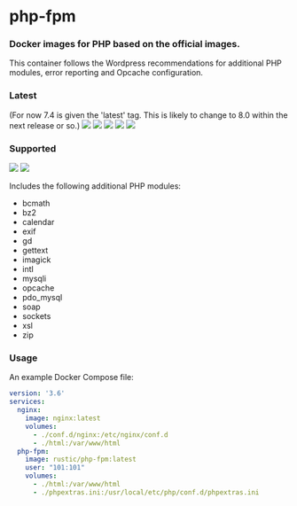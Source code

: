 # php-fpm
### Docker images for PHP based on the official images.
This container follows the Wordpress recommendations for additional PHP modules, error reporting and Opcache configuration.

### Latest
(For now 7.4 is given the 'latest' tag. This is likely to change to 8.0 within the next release or so.)
[![](https://images.microbadger.com/badges/version/rustic/php-fpm.svg)](https://microbadger.com/images/rustic/php-fpm "Get your own version badge on microbadger.com")
[![](https://images.microbadger.com/badges/version/rustic/php-fpm:7.4-fpm-alpine.svg)](https://microbadger.com/images/rustic/php-fpm:7.4-fpm-alpine "Get your own version badge on microbadger.com")
[![](https://images.microbadger.com/badges/version/rustic/php-fpm:arm32v7-7.4-fpm-alpine.svg)](https://microbadger.com/images/rustic/php-fpm:arm32v7-7.4-fpm-alpine "Get your own version badge on microbadger.com")
[![](https://images.microbadger.com/badges/version/rustic/php-fpm:8.0-fpm-alpine.svg)](https://microbadger.com/images/rustic/php-fpm:8.0-fpm-alpine "Get your own version badge on microbadger.com")
[![](https://images.microbadger.com/badges/version/rustic/php-fpm:arm32v7-8.0-fpm-alpine.svg)](https://microbadger.com/images/rustic/php-fpm:arm32v7-8.0-fpm-alpine "Get your own version badge on microbadger.com")

### Supported
[![](https://images.microbadger.com/badges/version/rustic/php-fpm:7.3-fpm-alpine.svg)](https://microbadger.com/images/rustic/php-fpm:7.3-fpm-alpine "Get your own version badge on microbadger.com")
[![](https://images.microbadger.com/badges/version/rustic/php-fpm:arm32v7-7.3-fpm-alpine.svg)](https://microbadger.com/images/rustic/php-fpm:arm32v7-7.3-fpm-alpine "Get your own version badge on microbadger.com")


Includes the following additional PHP modules: 
- bcmath
- bz2
- calendar
- exif
- gd
- gettext
- imagick
- intl
- mysqli
- opcache
- pdo_mysql
- soap
- sockets
- xsl
- zip

### Usage
An example Docker Compose file:

```yaml
version: '3.6'
services:
  nginx:
    image: nginx:latest
    volumes:
      - ./conf.d/nginx:/etc/nginx/conf.d
      - ./html:/var/www/html
  php-fpm:
    image: rustic/php-fpm:latest
    user: "101:101"
    volumes:
      - ./html:/var/www/html
      - ./phpextras.ini:/usr/local/etc/php/conf.d/phpextras.ini
```

